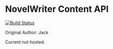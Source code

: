 # NovelWriter Content API

[![Build Status](https://travis-ci.org/SideCar6/nw_content_api.svg?branch=master)](https://travis-ci.org/SideCar6/nw_content_api)

Original Author: Jack

Current not hosted.

